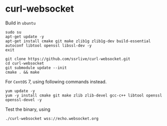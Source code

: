 # curl-websocket

Build in `ubuntu`
```
sudo su
apt-get update -y
apt-get install cmake git make zlib1g zlib1g-dev build-essential autoconf libtool openssl libssl-dev -y
exit

git clone https://github.com/ssrlive/curl-websocket.git
cd curl-websocket
git submodule update --init
cmake . && make

```
For `CentOS` 7, using following commands instead.
```
yum update -y
yum -y install cmake git make zlib zlib-devel gcc-c++ libtool openssl openssl-devel -y

```

Test the binary, using
```
./curl-websocket wss://echo.websocket.org

```


